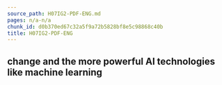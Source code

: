 ```yaml
---
source_path: H07IG2-PDF-ENG.md
pages: n/a-n/a
chunk_id: d0b370ed67c32a5f9a72b5828bf8e5c98868c40b
title: H07IG2-PDF-ENG
---
```

## change and the more powerful AI technologies like machine learning
